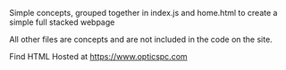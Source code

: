Simple concepts, grouped together in index.js and home.html to create a simple full stacked webpage

All other files are concepts and are not included in the code on the site.

Find HTML Hosted at https://www.opticspc.com